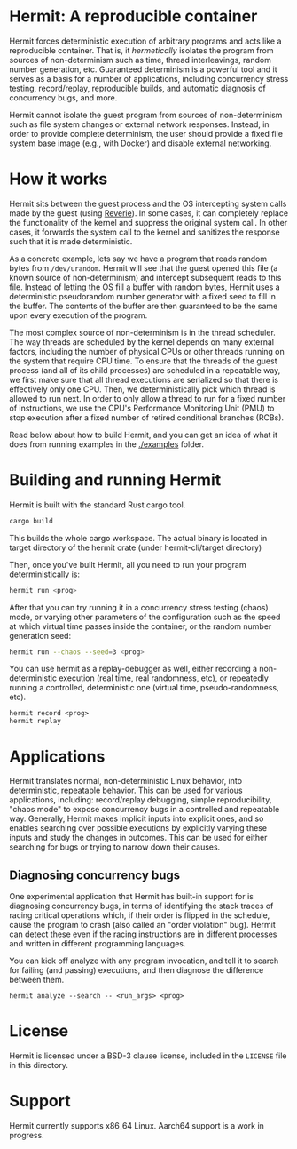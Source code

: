 # Hermit: A reproducible container

Hermit forces deterministic execution of arbitrary programs and acts like a
reproducible container. That is, it *hermetically* isolates the program from
sources of non-determinism such as time, thread interleavings, random number
generation, etc. Guaranteed determinism is a powerful tool and it serves as a
basis for a number of applications, including concurrency stress testing,
record/replay, reproducible builds, and automatic diagnosis of concurrency bugs,
and more.

Hermit cannot isolate the guest program from sources of non-determinism such as
file system changes or external network responses. Instead, in order to provide
complete determinism, the user should provide a fixed file system base image
(e.g., with Docker) and disable external networking.

# How it works

Hermit sits between the guest process and the OS intercepting system calls made
by the guest (using [Reverie][]). In some cases, it can completely replace the
functionality of the kernel and suppress the original system call. In other
cases, it forwards the system call to the kernel and sanitizes the response such
that it is made deterministic.

As a concrete example, lets say we have a program that reads random bytes from
`/dev/urandom`. Hermit will see that the guest opened this file (a known source
of non-determinism) and intercept subsequent reads to this file. Instead of
letting the OS fill a buffer with random bytes, Hermit uses a deterministic
pseudorandom number generator with a fixed seed to fill in the buffer. The
contents of the buffer are then guaranteed to be the same upon every execution
of the program.

The most complex source of non-determinism is in the thread scheduler. The way
threads are scheduled by the kernel depends on many external factors, including
the number of physical CPUs or other threads running on the system that require
CPU time. To ensure that the threads of the guest process (and all of its child
processes) are scheduled in a repeatable way, we first make sure that all thread
executions are serialized so that there is effectively only one CPU. Then, we
deterministically pick which thread is allowed to run next. In order to only
allow a thread to run for a fixed number of instructions, we use the CPU's
Performance Monitoring Unit (PMU) to stop execution after a fixed number of
retired conditional branches (RCBs).

Read below about how to build Hermit, and you can get an idea of what it does
from running examples in the [./examples](./examples) folder.

[Reverie]: https://github.com/facebookexperimental/reverie

# Building and running Hermit

Hermit is built with the standard Rust cargo tool.

```bash
cargo build
```
This builds the whole cargo workspace. The actual binary is located in target
directory of the hermit crate (under hermit-cli/target directory)

Then, once you've built Hermit, all you need to run your program
deterministically is:

```bash
hermit run <prog>
```

After that you can try running it in a concurrency stress testing (chaos) mode,
or varying other parameters of the configuration such as the speed at which
virtual time passes inside the container, or the random number generation seed:

```bash
hermit run --chaos --seed=3 <prog>
```

You can use hermit as a replay-debugger as well, either recording a
non-deterministic execution (real time, real randomness, etc), or repeatedly
running a controlled, deterministic one (virtual time, pseudo-randomness, etc).

```
hermit record <prog>
hermit replay
```

# Applications

Hermit translates normal, non-deterministic Linux behavior, into deterministic,
repeatable behavior. This can be used for various applications, including:
record/replay debugging, simple reproducibility, "chaos mode" to expose
concurrency bugs in a controlled and repeatable way. Generally, Hermit makes
implicit inputs into explicit ones, and so enables searching over possible
executions by explicitly varying these inputs and study the changes in outcomes.
This can be used for either searching for bugs or trying to narrow down their
causes.

## Diagnosing concurrency bugs

One experimental application that Hermit has built-in support for is diagnosing
concurrency bugs, in terms of identifying the stack traces of racing critical
operations which, if their order is flipped in the schedule, cause the program
to crash (also called an "order violation" bug). Hermit can detect these even if
the racing instructions are in different processes and written in different
programming languages.

You can kick off analyze with any program invocation, and tell it to search for
failing (and passing) executions, and then diagnose the difference between them.

```
hermit analyze --search -- <run_args> <prog>
```

# License

Hermit is licensed under a BSD-3 clause license, included in the `LICENSE` file
in this directory.

# Support

Hermit currently supports x86_64 Linux. Aarch64 support is a
work in progress.
